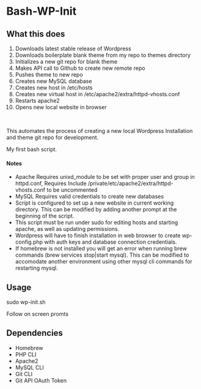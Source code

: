 # Bash-WP-Init

## What this does
1. Downloads latest stable release of Wordpress
2. Downloads boilerplate blank theme from my repo to themes directory
3. Initializes a new git repo for blank theme
4. Makes API call to Github to create new remote repo
5. Pushes theme to new repo
6. Creates new MySQL database
7. Creates new host in /etc/hosts
8. Creates new virtual host in /etc/apache2/extra/httpd-vhosts.conf
9. Restarts apache2
10. Opens new local website in browser
</br>
<p>This automates the process of creating a new local Wordpress Installation and theme git repo for development.</p>
<p>My first bash script.</p>

#### Notes
<p>
	<ul>
		<li>
			Apache Requires unixd_module to be set with proper user and group in httpd.conf, Requires Include /private/etc/apache2/extra/httpd-vhosts.conf to be uncommented
			</li>
		</li>
		<li>
			MySQL Requires valid credentials to create new databases
		</li>
		<li>
			Script is configured to set up a new website in current working directory. This can be modified by adding another prompt at the beginning of the script.
		</li>
		<li>
			 This script must be run under sudo for editing hosts and starting apache, as well as updating permissions.
		</li>
		<li>
			Wordpress will have to finish installation in web browser to create wp-config.php with auth keys and database connection credentials.
		</li>
		<li>
			If homebrew is not installed you will get an error when running brew commands (brew services stop|start mysql). This can be modified to accomodate another environment using other mysql cli commands for restarting mysql.
		</li>
	</ul>

</p>

## Usage

<p>sudo wp-init.sh</p>
<p>Follow on screen promts</p>


## Dependencies

<ul>
	<li>Homebrew</li>
	<li>PHP CLI</li>
	<li>Apache2</li>
	<li>MySQL CLI</li>
	<li>Git CLI</li>
	<li>Git API OAuth Token</li>
</ul>
